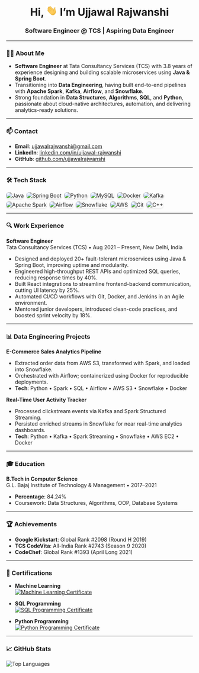 <h1 align="center">
  Hi, <img src="https://raw.githubusercontent.com/ABSphreak/ABSphreak/master/gifs/Hi.gif" width="30px" style="max-width:100%;"/> I’m Ujjawal Rajwanshi
</h1>
<h3 align="center">Software Engineer @ TCS | Aspiring Data Engineer</h3>

---

### 👨‍💻 About Me
- **Software Engineer** at Tata Consultancy Services (TCS) with 3.8 years of experience designing and building scalable microservices using **Java & Spring Boot**.  
- Transitioning into **Data Engineering**, having built end-to-end pipelines with **Apache Spark**, **Kafka**, **Airflow**, and **Snowflake**.  
- Strong foundation in **Data Structures**, **Algorithms**, **SQL**, and **Python**, passionate about cloud-native architectures, automation, and delivering analytics-ready solutions.  

---

### 📫 Contact
- **Email**: [ujjawalrajwanshi@gmail.com](mailto:ujjawalrajwanshi@gmail.com)  
- **LinkedIn**: [linkedin.com/in/ujjawal-rajwanshi](https://www.linkedin.com/in/ujjawal-rajwanshi)  
- **GitHub**: [github.com/ujjawalrajwanshi](https://github.com/ujjawalrajwanshi)  

---

### 🛠 Tech Stack
<ul style="list-style: none; padding: 0; display: flex; flex-wrap: wrap; gap: 8px;">
  <li>
    <img src="https://img.shields.io/badge/Java-ED8B00?logo=java&logoColor=white" alt="Java" title="Java" style="border-radius:6px; box-shadow:0 2px 4px rgba(0,0,0,0.1);">
  </li>
  <li>
    <img src="https://img.shields.io/badge/SpringBoot-6DB33F?logo=spring&logoColor=white" alt="Spring Boot" title="Spring Boot" style="border-radius:6px; box-shadow:0 2px 4px rgba(0,0,0,0.1);">
  </li>
  <li>
    <img src="https://img.shields.io/badge/Python-3776AB?logo=python&logoColor=white" alt="Python" title="Python" style="border-radius:6px; box-shadow:0 2px 4px rgba(0,0,0,0.1);">
  </li>
  <li>
    <img src="https://img.shields.io/badge/MySQL-4479A1?logo=mysql&logoColor=white" alt="MySQL" title="MySQL" style="border-radius:6px; box-shadow:0 2px 4px rgba(0,0,0,0.1);">
  </li>
  <li>
    <img src="https://img.shields.io/badge/Docker-2496ED?logo=docker&logoColor=white" alt="Docker" title="Docker" style="border-radius:6px; box-shadow:0 2px 4px rgba(0,0,0,0.1);">
  </li>
  <li>
    <img src="https://img.shields.io/badge/Kafka-231F20?logo=apachekafka&logoColor=white" alt="Kafka" title="Kafka" style="border-radius:6px; box-shadow:0 2px 4px rgba(0,0,0,0.1);">
  </li>
  <li>
    <img src="https://img.shields.io/badge/Apache%20Spark-E25A1C?logo=apache-spark&logoColor=white" alt="Apache Spark" title="Apache Spark" style="border-radius:6px; box-shadow:0 2px 4px rgba(0,0,0,0.1);">
  </li>
  <li>
    <img src="https://img.shields.io/badge/Airflow-017CEE?logo=apache-airflow&logoColor=white" alt="Airflow" title="Airflow" style="border-radius:6px; box-shadow:0 2px 4px rgba(0,0,0,0.1);">
  </li>
  <li>
    <img src="https://img.shields.io/badge/Snowflake-1F80E0?logo=snowflake&logoColor=white" alt="Snowflake" title="Snowflake" style="border-radius:6px; box-shadow:0 2px 4px rgba(0,0,0,0.1);">
  </li>
  <li>
    <img src="https://img.shields.io/badge/AWS-232F3E?logo=amazon-aws&logoColor=white" alt="AWS" title="AWS" style="border-radius:6px; box-shadow:0 2px 4px rgba(0,0,0,0.1);">
  </li>
  <li>
    <img src="https://img.shields.io/badge/Git-F05032?logo=git&logoColor=white" alt="Git" title="Git" style="border-radius:6px; box-shadow:0 2px 4px rgba(0,0,0,0.1);">
  </li>
  <li>
    <img src="https://img.shields.io/badge/C++-00599C?logo=c%2B%2B&logoColor=white" alt="C++" title="C++" style="border-radius:6px; box-shadow:0 2px 4px rgba(0,0,0,0.1);">
  </li>
</ul>

---

### 🔍 Work Experience

**Software Engineer**  
Tata Consultancy Services (TCS) • Aug 2021 – Present, New Delhi, India  
- Designed and deployed 20+ fault-tolerant microservices using Java & Spring Boot, improving uptime and modularity.  
- Engineered high-throughput REST APIs and optimized SQL queries, reducing response times by 40%.  
- Built React integrations to streamline frontend-backend communication, cutting UI latency by 25%.  
- Automated CI/CD workflows with Git, Docker, and Jenkins in an Agile environment.  
- Mentored junior developers, introduced clean-code practices, and boosted sprint velocity by 18%.  

---

### 📊 Data Engineering Projects

**E-Commerce Sales Analytics Pipeline**  
- Extracted order data from AWS S3, transformed with Spark, and loaded into Snowflake.  
- Orchestrated with Airflow; containerized using Docker for reproducible deployments.  
- **Tech**: Python • Spark • SQL • Airflow • AWS S3 • Snowflake • Docker  

**Real-Time User Activity Tracker**  
- Processed clickstream events via Kafka and Spark Structured Streaming.  
- Persisted enriched streams in Snowflake for near real-time analytics dashboards.  
- **Tech**: Python • Kafka • Spark Streaming • Snowflake • AWS EC2 • Docker  

---

### 🎓 Education

**B.Tech in Computer Science**  
G.L. Bajaj Institute of Technology & Management • 2017–2021  
- **Percentage**: 84.24%  
- Coursework: Data Structures, Algorithms, OOP, Database Systems  

---

### 🏆 Achievements

- **Google Kickstart**: Global Rank #2098 (Round H 2019)  
- **TCS CodeVita**: All-India Rank #2743 (Season 9 2020)  
- **CodeChef**: Global Rank #1393 (April Long 2021)  

---

### 📜 Certifications

- **Machine Learning**  
  [<img src="https://img.shields.io/badge/View_Certificate-ML-blue?style=flat-square&logo=coursera&logoColor=white" alt="Machine Learning Certificate">](https://www.coursera.org/account/accomplishments/verify/EF9FY7WULVUW?utm_source=link&utm_medium=certificate&utm_content=cert_image&utm_campaign=sharing_cta&utm_product=course)  

- **SQL Programming**  
  [<img src="https://img.shields.io/badge/View_Certificate-SQL-blue?style=flat-square&logo=linkedin&logoColor=white" alt="SQL Programming Certificate">](https://www.linkedin.com/learning/certificates/c5a51653974bcdfb7be99cbfb51ad741da71f0f8a57359116fe4ebe9ff9a813e?trk=share_certificate)  

- **Python Programming**  
  [<img src="https://img.shields.io/badge/View_Certificate-Python-blue?style=flat-square&logo=coursera&logoColor=white" alt="Python Programming Certificate">](https://www.coursera.org/account/accomplishments/verify/FNNG5MANLG8D?utm_source=link&utm_medium=certificate&utm_content=cert_image&utm_campaign=sharing_cta&utm_product=course)  

---

### 📈 GitHub Stats

<p align="left">
  <img src="https://github-readme-stats.vercel.app/api/top-langs/?username=ujjawalrajwanshi&layout=compact" alt="Top Languages"/>
</p>
